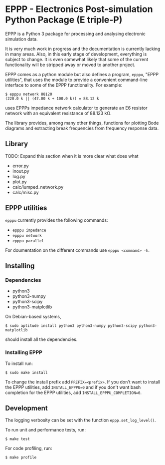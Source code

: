 # EPPP - Electronics Post-simulation Python Package (E triple-P)

EPPP is a Python 3 package for processing and analysing electronic simulation data.

It is very much work in progress and the documentation is currently lacking in many areas. Also, in this early stage of development, everything is subject to change. It is even somewhat likely that some of the current functionality will be stripped away or moved to another project.

EPPP comes as a python module but also defines a program, `epppu`, "EPPP utilities", that uses the module to provide a convenient command-line interface to some of the EPPP functionality. For example:

	$ epppu network 88120
	(220.0 k || (47.00 k + 100.0 k)) = 88.12 k

uses EPPPs impedance network calculator to generate an E6 resistor network with an equivalent resistance of 88.123 kΩ.

The library provides, among many other things, functions for plotting Bode diagrams and extracting break frequencies from frequency response data.

## Library
TODO: Expand this section when it is more clear what does what

- error.py
- inout.py
- log.py
- plot.py
- calc/lumped\_network.py
- calc/misc.py

## EPPP utilities
`epppu` currently provides the following commands:

- `epppu impedance`
- `epppu network`
- `epppu parallel`

For doumentation on the different commands use
`epppu <command> -h`.

## Installing

### Dependencies
- python3
- python3-numpy
- python3-scipy
- python3-matplotlib

On Debian-based systems,

	$ sudo aptitude install python3 python3-numpy python3-scipy python3-matplotlib

should install all the dependencies.

### Installing EPPP
To install run:

	$ sudo make install

To change the install prefix add `PREFIX=<prefix>`. If you don't want to install the EPPP utilities, add `INSTALL_EPPPU=0` and if you don't want bash completion for the EPPP utilities, add `INSTALL_EPPPU_COMPLETION=0`.

## Development

The logging verbosity can be set with the function `eppp.set_log_level()`.

To run unit and performance tests, run:

	$ make test

For code profiling, run:

	$ make profile
